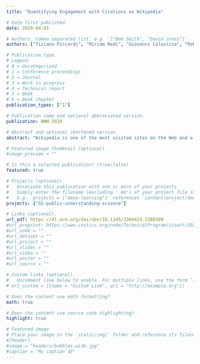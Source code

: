```yaml
---
title: "Quantifying Engagement with Citations on Wikipedia"

# Date first published.
date: 2020-04-01

# Authors. Comma separated list, e.g. `["Bob Smith", "David Jones"]`.
authors: ["Tiziano Piccardi", "Miriam Redi", "Giovanni Colavizza", "Robert West"]

# Publication type.
# Legend:
# 0 = Uncategorized
# 1 = Conference proceedings
# 2 = Journal
# 3 = Work in progress
# 4 = Technical report
# 5 = Book
# 6 = Book chapter
publication_types: ["1"]

# Publication name and optional abbreviated version.
publication: WWW 2020

# Abstract and optional shortened version.
abstract: "Wikipedia is one of the most visited sites on the Web and a common source of information for many users. As an encyclopedia, Wikipedia was not conceived as a source of original information, but as a gateway to secondary sources: according to Wikipedia’s guidelines, facts must be backed up by reliable sources that reflect the full spectrum of views on the topic. Although citations lie at the heart of Wikipedia, little is known about how users interact with them. To close this gap, we built client-side instrumentation for logging all interactions with links leading from English Wikipedia articles to cited references during one month, and conducted the first analysis of readers’ interactions with citations. We find that overall engagement with citations is low: about one in 300 page views results in a reference click (0.29% overall; 0.56% on desktop; 0.13% on mobile). Matched observational studies of the factors associated with reference clicking reveal that clicks occur more frequently on shorter pages and on pages of lower quality, suggesting that references are consulted more commonly when Wikipedia itself does not contain the information sought by the user. Moreover, we observe that recent content, open access sources, and references about life events (births, deaths, marriages, etc.) are particularly popular. Taken together, our findings deepen our understanding of Wikipedia’s role in a global information economy where reliability is ever less certain, and source attribution ever more vital."

# Featured image thumbnail (optional)
#image_preview = ""

# Is this a selected publication? (true/false)
featured: true

# Projects (optional).
#   Associate this publication with one or more of your projects.
#   Simply enter the filename (excluding '.md') of your project file in `content/project/`.
#   E.g. `projects = ["deep-learning"]` references `content/project/deep-learning.md`.
projects: ["SS-public-understanding-science"]

# Links (optional).
url_pdf: https://dl.acm.org/doi/abs/10.1145/3366423.3380300
#url_preprint: https://www.insticc.org/node/TechnicalProgram/icaart/2020/presentationDetails/91690
#url_code = ""
#url_dataset = ""
#url_project = ""
#url_slides = ""
#url_video = ""
#url_poster = ""
#url_source = ""

# Custom links (optional).
#   Uncomment line below to enable. For multiple links, use the form `[{...}, {...}, {...}]`.
# url_custom = [{name = "Custom Link", url = "http://example.org"}]

# Does the content use math formatting?
math: true

# Does the content use source code highlighting?
highlight: true

# Featured image
# Place your image in the `static/img/` folder and reference its filename below, e.g. `image = "example.jpg"`.
#[header]
#image = "headers/bubbles-wide.jpg"
#caption = "My caption 😄"
---
```

